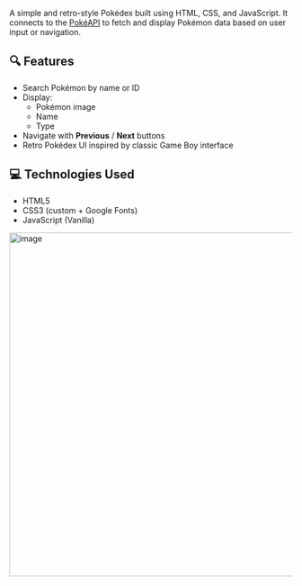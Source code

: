 A simple and retro-style Pokédex built using HTML, CSS, and JavaScript. It connects to the [PokéAPI](https://pokeapi.co) to fetch and display Pokémon data based on user input or navigation.

## 🔍 Features

- Search Pokémon by name or ID
- Display:
  - Pokémon image
  - Name
  - Type
- Navigate with **Previous** / **Next** buttons
- Retro Pokédex UI inspired by classic Game Boy interface
  
## 💻 Technologies Used

- HTML5
- CSS3 (custom + Google Fonts)
- JavaScript (Vanilla)

<img width="712" height="611" alt="image" src="https://github.com/user-attachments/assets/1b104c35-25f4-4747-bd51-8713bc8de0fb" />
